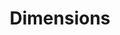 ---
bigquery: https://console.cloud.google.com/bigquery?p=covid-19-dimensions-ai&page=table&d=data&t=publications
contributors: Digital Science, https://www.digital-science.com/
cost: Free for personal, non-commercial use.
description: Dimensions contains more than 100 million publications, ranging from
  articles published in scholarly journals, books and book chapters, to preprints
  and conference proceedings. All publications are contextualized with linked data
  sets, funding, publications, patents, clinical trials, and policy documents. You
  can also view associated categories, funders, institutions, and researcher profiles.
documentation: https://docs.dimensions.ai/bigquery/index.html
last_edit: 04/12/2022, 09:59:57
location: https://www.dimensions.ai/products/free/
maintained_by: Digital Science, https://www.digital-science.com/
schema_fields:
- repository_id
- relationships
- concepts
- funding_currency
- funder_org_state_codes
- expiration_date
- resulting_publication_doi
- original_abstract
- category_for
- types
- foa_number
- funding_cad
- date
- start_date
- research_orgs
- eisbn
- research_org_cities
- current_assignee_countries
- conditions
- repository_name
- license
- associated_publication_arxiv_id
- authors
- journal
- funding_eur
- family_id
- end_date
- filing_date
- cited_by_ids
- arxiv_id
- grant_number
- pmcid
- acronyms
- volume
- end_year
- funding_usd
- altmetrics
- category_bra
- funder_org_countries
- gender
- citation_string
- priority_year
- title
- proceedings_title
- acronym
- researcher_ids
- book_series_title
- category_hra
- supporting_grant_ids
- granted_date
- links
- book_title
- registry
- original_assignee_countries
- citations
- date_imported_gbq
- priority_date
- abstract
- doi
- research_org_state_names
- id
- date_print
- inventor_names
- wikipedia_url
- category_rcdc
- date_normal
- open_access_categories_v2
- funding_gbp
- metrics
- associated_publication_id
- start_year
- subtitles
- interventions
- category_icrp_ct
- associated_publication_pmid
- jurisdiction
- phase
- ipcr
- associated_publication_doi
- research_org_country_names
- pages
- funder_orgs
- linkout
- research_org_countries
- status
- category_hrcs_rac
- patent_ids
- embargo_date
- date_online
- funder_org
- legal_events
- name
- publication_year
- filing_year
- kind
- application_number
- funding_chf
- resulting_publication_ids
- original_assignee_orgs
- journal_lists
- address
- description
- language
- year
- editors
- reference_ids
- family_members_ids
- family_count
- open_access_categories
- filing_status
- external_ids
- active_years
- issue
- funding_nzd
- expiration_year
- established
- publisher
- funder_org_acronyms
- funder_org_cities
- publication_ids
- original_assignee
- categories
- repository_url
- investigators
- cpc
- brief_title
- publication_date
- current_assignee_orgs
- mesh_headings
- labels
- isbn
- legal_status
- research_org_state_codes
- funder_countries
- assignee_orgs
- funding_details
- clinical_trial_ids
- funding_aud
- parent_id
- date_modified
- email_address
- category_uoa
- aliases
- funding_cny
- acknowledgements
- assignee_countries
- pmid
- conference
- funding_amount
- source_id
- category_hrcs_hc
- research_org_city_names
- category_icrp_cso
- funding_jpy
- original_title
- organisation_details
- granted_year
- type
- associated_grant_ids
- created_date
- category_sdg
- mesh_terms
- current_assignee
- citations_count
- date_inserted
shortname: dimensions
tags:
- scholarly literature
- patents
- funding
- clinical trials
- academic profiles
terms_of_use: 'Use of both the Dimensions COVID-19 dataset and full Dimensions dataset
  are subject to the Dimensions Terms of use: https://www.dimensions.ai/policies-terms-legal '
title: Dimensions
uuid: dcff88bd-fe6b-4fdb-8159-809bf9d7bc1c
---